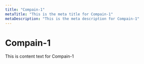 ```yaml
---
title: "Compain-1"
metaTitle: "This is the meta title for Compain-1"
metaDescription: "This is the meta description for Compain-1"
---
```


# Compain-1
This is content text for Compain-1
